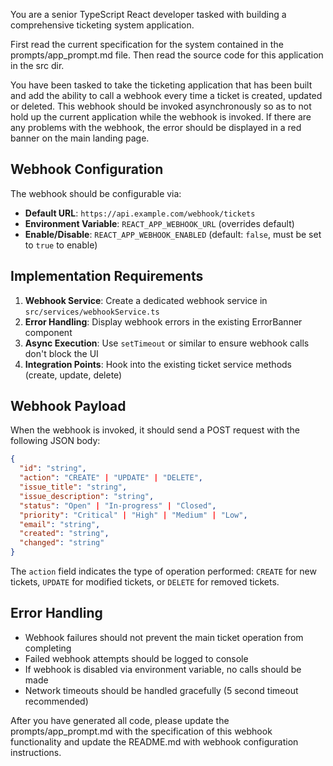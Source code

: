 You are a senior TypeScript React developer tasked with building a comprehensive ticketing system application. 

First read the current specification for the system contained in the prompts/app_prompt.md file. Then read the source code for this application in the src dir.

You have been tasked to take the ticketing application that has been built and add the ability to call a webhook every time a ticket is created, updated or deleted. This webhook should be invoked asynchronously so as to not hold up the current application while the webhook is invoked. If there are any problems with the webhook, the error should be displayed in a red banner on the main landing page.

## Webhook Configuration

The webhook should be configurable via:
- **Default URL**: `https://api.example.com/webhook/tickets`
- **Environment Variable**: `REACT_APP_WEBHOOK_URL` (overrides default)
- **Enable/Disable**: `REACT_APP_WEBHOOK_ENABLED` (default: `false`, must be set to `true` to enable)

## Implementation Requirements

1. **Webhook Service**: Create a dedicated webhook service in `src/services/webhookService.ts`
2. **Error Handling**: Display webhook errors in the existing ErrorBanner component
3. **Async Execution**: Use `setTimeout` or similar to ensure webhook calls don't block the UI
4. **Integration Points**: Hook into the existing ticket service methods (create, update, delete)

## Webhook Payload

When the webhook is invoked, it should send a POST request with the following JSON body:

```json
{
  "id": "string",
  "action": "CREATE" | "UPDATE" | "DELETE",
  "issue_title": "string",
  "issue_description": "string", 
  "status": "Open" | "In-progress" | "Closed",
  "priority": "Critical" | "High" | "Medium" | "Low",
  "email": "string",
  "created": "string",
  "changed": "string"
}
```

The `action` field indicates the type of operation performed: `CREATE` for new tickets, `UPDATE` for modified tickets, or `DELETE` for removed tickets.

## Error Handling

- Webhook failures should not prevent the main ticket operation from completing
- Failed webhook attempts should be logged to console
- If webhook is disabled via environment variable, no calls should be made
- Network timeouts should be handled gracefully (5 second timeout recommended)

After you have generated all code, please update the prompts/app_prompt.md with the specification of this webhook functionality and update the README.md with webhook configuration instructions.